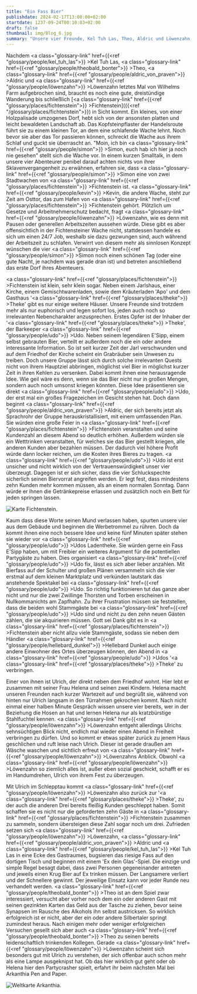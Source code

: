 ```yaml
---
title: "Ein Fass Bier"
publishdate: 2024-02-17T13:00:00+02:00
startdate: 1237-09-24T00:10:03+02:00
draft: false
thumbnail: img/Blog_6.jpg
summary: "Unsere vier Freunde, Kel Tuh Las, Theo, Aldric und Löwenzahn, erreichen in dieser Session das kleine Dorf Fichtenstein. Anstatt sich nach einer möglichen Hauptquest umzusehen, planen sie lieber eine Party mit ihrem neuen besten Freund, dem Barkeeper Udo. Bei der Organisation lernen sie unter anderem auch den Dorfbewohner Ulrich etwas besser kennen. Was es mit diesem und seiner Frau Helena auf sich hat, erfahrt ihr hier:"
---
```


Nachdem <a class="glossary-link" href={{<ref "glossary/people/kel_tuh_las">}} >Kel Tuh Las</a>, <a class="glossary-link" href={{<ref "glossary/people/theobald_bonter">}} >Theo</a>, <a class="glossary-link" href={{<ref "glossary/people/aldric_von_praven">}} >Aldric</a> und <a class="glossary-link" href={{<ref "glossary/people/löwenzahn">}} >Löwenzahn</a> letztes Mal von Wilhelms Farm aufgebrochen sind, braucht es noch eine gute, dreistündige Wanderung bis schließlich [<a class="glossary-link" href={{<ref "glossary/places/fichtenstein">}} >Fichtenstein</a>]({{<ref "/glossary/places/fichtenstein">}}) in Sicht kommt. Ein kleines, von einer Holzpalisade umzogenes Dorf, hebt sich von der ansonsten platten und leicht bewaldeten Landschaft ab. Das Kopfsteinpflaster der Handelsroute führt sie zu einem kleinen Tor, an dem eine schlafende Wache lehnt. Noch bevor sie aber das Tor passieren können, schreckt die Wache aus ihrem Schlaf und guckt sie überrascht an. "Moin, ich bin <a class="glossary-link" href={{<ref "glossary/people/simon">}} >Simon</a>, euch hab ich hier ja noch nie gesehen" stellt sich die Wache vor. In einem kurzen Smalltalk, in dem unsere vier Abenteurer penibel darauf achten nichts von ihrer Sklavenvergangenheit zu erwähnen, erfahren sie, dass <a class="glossary-link" href={{<ref "glossary/people/simon">}} >Simon</a> eine von zwei Stadtwachen von <a class="glossary-link" href={{<ref "glossary/places/fichtenstein">}} >Fichtenstein</a> ist. <a class="glossary-link" href={{<ref "glossary/people/kevin">}} >Kevin</a>, die andere Wache, steht zur Zeit am Osttor, das zum Hafen von <a class="glossary-link" href={{<ref "glossary/places/fichtenstein">}} >Fichtenstein</a> gehört. Plötzlich um Gesetze und Arbeitnehmerschutz bedacht, fragt <a class="glossary-link" href={{<ref "glossary/people/löwenzahn">}} >Löwenzahn</a>, wie es denn mit Pausen oder generellen Arbeitszeiten aussehen würde. Diese gibt es aber offensichtlich in der Fichtensteiner Wache nicht, stattdessen handele es sich um einen 24/7 Job, weshalb sie dazu gezwungen sind, auch während der Arbeitszeit zu schlafen. Verwirrt von diesem mehr als sinnlosen Konzept wünschen die vier <a class="glossary-link" href={{<ref "glossary/people/simon">}} >Simon</a> noch einen schönen Tag (oder eine gute Nacht, je nachdem was gerade dran ist) und betreten anschließend das erste Dorf ihres Abenteuers.

<a class="glossary-link" href={{<ref "glossary/places/fichtenstein">}} >Fichtenstein</a> ist klein, sehr klein sogar. Neben einem Jarlshaus, einer Kirche, einem Gemischtwarenladen, sowie dem Kräuterladen 'Apo' und dem Gasthaus '<a class="glossary-link" href={{<ref "glossary/places/theke">}} >Theke</a>' gibt es nur einige weitere Häuser. Unsere Freunde sind trotzdem mehr als nur euphorisch und legen sofort los, jeden auch noch so irrelevanten Nebencharakter anzusprechen.
Erstes Opfer ist der Inhaber der '<a class="glossary-link" href={{<ref "glossary/places/theke">}} >Theke</a>', der Barkeeper <a class="glossary-link" href={{<ref "glossary/people/udo">}} >Udo</a>. Neben seinem legendären E'Sipp, einem selbst gebrauten Bier, verteilt er außerdem noch die ein oder andere interessante Information. So ist seit kurzer Zeit der Jarl verschwunden und auf dem Friedhof der Kirche scheint ein Grabräuber sein Unwesen zu treiben. Doch unsere Gruppe lässt sich durch solche irrelevanten Quests nicht von ihrem Hauptziel abbringen, möglichst viel Bier in möglichst kurzer Zeit in ihren Kehlen zu versenken. Dabei kommt ihnen eine herausragende Idee. Wie geil wäre es denn, wenn sie das Bier nicht nur in großen Mengen, sondern auch noch umsonst kriegen könnten. Diese Idee präsentieren sie direkt <a class="glossary-link" href={{<ref "glossary/people/udo">}} >Udo</a>, der erst mal ein großes Fragezeichen im Gesicht stehen hat. Doch dann beginnt <a class="glossary-link" href={{<ref "glossary/people/aldric_von_praven">}} >Aldric</a>, der sich bereits jetzt als Sprachrohr der Gruppe herauskristallisiert, mit einem umfassenden Plan. Sie würden eine große Feier in <a class="glossary-link" href={{<ref "glossary/places/fichtenstein">}} >Fichtenstein</a> veranstalten und seine Kundenzahl an diesem Abend so deutlich erhöhen. Außerdem würden sie ein Wetttrinken veranstalten, für welches sie das Bier gestellt kriegen, alle anderen Kunden aber bezahlen müssen. Der dadurch viel höhere Profit würde dann locker reichen, um die Kosten ihres Bieres zu tragen. <a class="glossary-link" href={{<ref "glossary/people/udo">}} >Udo</a> ist erst unsicher und nicht wirklich von der Vertrauenswürdigkeit unser vier überzeugt. Dagegen ist er sich sicher, dass die vier Schluckspechte sicherlich seinen Biervorrat angreifen werden. Er legt fest, dass mindestens zehn Kunden mehr kommen müssen, als an einem normalen Sonntag. Dann würde er ihnen die Getränkepreise erlassen und zusätzlich noch ein Bett für jeden springen lassen.

<div class="img-max center">
    <img class="img-fluid" title="Karte Fichtenstein" alt="Karte Fichtenstein." src="/img/fichtenstein.jpg" />
</div>

Kaum dass diese Worte seinen Mund verlassen haben, spurten unsere vier aus dem Gebäude und beginnen die Werbetrommel zu rühren. Doch da kommt ihnen eine noch bessere Idee und keine fünf Minuten später stehen sie wieder vor <a class="glossary-link" href={{<ref "glossary/people/udo">}} >Udos</a> Ladentheke. Sie würden gerne ein Fass E'Sipp haben, um mit Freibier ein weiteres Argument für die potentiellen Partygäste zu haben. Dies organisiert <a class="glossary-link" href={{<ref "glossary/people/udo">}} >Udo</a> fix, lässt es sich aber lieber anzahlen. Mit Bierfass auf der Schulter und großen Plänen versammeln sich die vier erstmal auf dem kleinen Marktplatz und verkünden lautstark das anstehende Spektakel bei <a class="glossary-link" href={{<ref "glossary/people/udo">}} >Udo</a>. So richtig funktionieren tut das ganze aber nicht und nur die zwei Zwillinge Thorsten und Torben erscheinen in Nullkommanichts am Zapfhahn. Zu ihrer Frustration müssen sie feststellen, dass die beiden wohl Stammgäste bei <a class="glossary-link" href={{<ref "glossary/people/udo">}} >Udo</a> sind und nicht zu den zehn neuen Gästen zählen, die sie akquirieren müssen. Gott sei Dank gibt es in <a class="glossary-link" href={{<ref "glossary/places/fichtenstein">}} >Fichtenstein</a> aber nicht allzu viele Stammgäste, sodass sie neben dem Händler <a class="glossary-link" href={{<ref "glossary/people/hellebard_dunkel">}} >Hellebard Dunkel</a> auch einige andere Einwohner des Ortes überzeugen können, den Abend in <a class="glossary-link" href={{<ref "glossary/people/udo">}} >Udos</a> '<a class="glossary-link" href={{<ref "glossary/places/theke">}} >Theke</a>' zu verbringen.

Einer von ihnen ist Ulrich, der direkt neben dem Friedhof wohnt. Hier lebt er zusammen mit seiner Frau Helena und seinen zwei Kindern. Helena macht unseren Freunden nach kurzer Wartezeit auf und begrüßt sie, während von hinten nur Ulrich langsam in den Türrahmen gekrochen kommt. Nach nicht einmal einer halben Minute Gespräch wissen unsere vier bereits, wer in der Beziehung die Hosen an hat und lernen Helena nur als kratzbürstige Stahlfuchtel kennen. <a class="glossary-link" href={{<ref "glossary/people/löwenzahn">}} >Löwenzahn</a> entgeht allerdings Ulrichs sehnsüchtigen Blick nicht, endlich mal wieder einen Abend in Freiheit verbringen zu dürfen. Und so kommt er etwas später zurück zu jenem Haus geschlichen und ruft leise nach Ulrich. Dieser ist gerade draußen am Wäsche waschen und sichtlich erfreut von <a class="glossary-link" href={{<ref "glossary/people/löwenzahn">}} >Löwenzahns</a> Anblick. Obwohl <a class="glossary-link" href={{<ref "glossary/people/löwenzahn">}} >Löwenzahn</a> so ziemlich alles ist, außer eben sozial geschickt, schafft er es im Handumdrehen, Ulrich von ihrem Fest zu überzeugen.

Mit Ulrich im Schlepptau kommt <a class="glossary-link" href={{<ref "glossary/people/löwenzahn">}} >Löwenzahn</a> also zurück zur '<a class="glossary-link" href={{<ref "glossary/places/theke">}} >Theke</a>', zu der auch die anderen Drei bereits fleißig Kunden geschleppt haben. Somit schaffen sie es nicht nur die geforderten zehn Gäste in <a class="glossary-link" href={{<ref "glossary/places/fichtenstein">}} >Fichtenstein</a> zusammen zu sammeln, sondern übersteigen diese Zahl sogar noch um drei. Zufrieden setzen sich <a class="glossary-link" href={{<ref "glossary/people/löwenzahn">}} >Löwenzahn</a>, <a class="glossary-link" href={{<ref "glossary/people/aldric_von_praven">}} >Aldric</a> und <a class="glossary-link" href={{<ref "glossary/people/kel_tuh_las">}} >Kel Tuh Las</a> in eine Ecke des Gastraumes, bugsieren das riesige Fass auf den dortigen Tisch und beginnen mit einem 'Ex dein Glas'-Spiel. Die einzige und simple Regel besagt dabei, dass zwei Personen gegeneinander antreten und jeweils einen Krug Bier auf Ex trinken müssen. Der Langsamere verliert und der Schnellere gewinnt. Der jeweilige Einsatz kann vor jeder Runde neu verhandelt werden. <a class="glossary-link" href={{<ref "glossary/people/theobald_bonter">}} >Theo</a> ist an dem Spiel zwar interessiert, versucht aber vorher noch dem ein oder anderen Gast mit seinen gezinkten Karten das Geld aus der Tasche zu ziehen, bevor seine Synapsen im Rausche des Alkohols ihn selbst austricksen. So wirklich erfolgreich ist er nicht, aber der ein oder andere Silbertaler springt zumindest heraus. Nach einigen mehr oder weniger erfolgreichen Versuchen gesellt sich aber auch <a class="glossary-link" href={{<ref "glossary/people/theobald_bonter">}} >Theo</a> zu seinen bereits leidenschaftlich trinkenden Kollegen. Gerade <a class="glossary-link" href={{<ref "glossary/people/löwenzahn">}} >Löwenzahn</a> scheint sich besonders gut mit Ulrich zu verstehen, der sich offenbar auch schon mehr als eine Lampe ausgeknipst hat. Ob das hier wirklich gut geht oder ob Helena hier den Partycrasher spielt, erfahrt ihr beim nächsten Mal bei Arkanthia Pen and Paper.

<div class="img-max center">
  <img class="img-fluid rounded" title="Weltkarte Arkanthia" alt="Weltkarte Arkanthia." src="/img/Arkanthia_Full_Map_Blog_6.jpg" />
</div>
